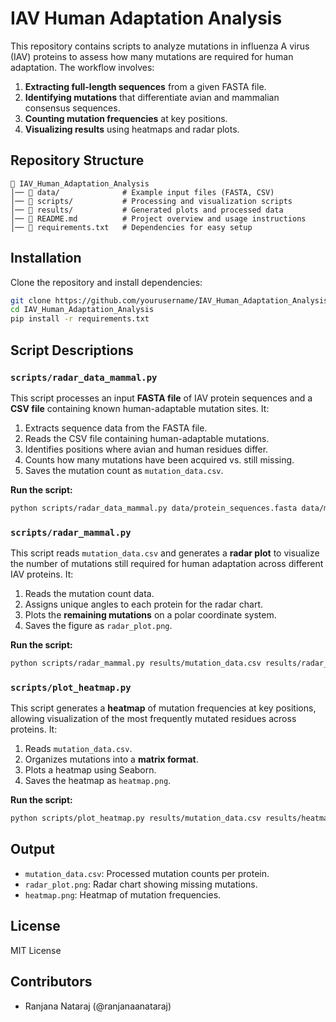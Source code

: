 # IAV Human Adaptation Analysis

This repository contains scripts to analyze mutations in influenza A virus (IAV) proteins to assess how many mutations are required for human adaptation. The workflow involves:

1. **Extracting full-length sequences** from a given FASTA file.
2. **Identifying mutations** that differentiate avian and mammalian consensus sequences.
3. **Counting mutation frequencies** at key positions.
4. **Visualizing results** using heatmaps and radar plots.

## Repository Structure
```
📂 IAV_Human_Adaptation_Analysis
│── 📂 data/              # Example input files (FASTA, CSV)
│── 📂 scripts/           # Processing and visualization scripts
│── 📂 results/           # Generated plots and processed data
│── 📜 README.md          # Project overview and usage instructions
│── 📜 requirements.txt   # Dependencies for easy setup
```

## Installation

Clone the repository and install dependencies:
```bash
git clone https://github.com/yourusername/IAV_Human_Adaptation_Analysis.git
cd IAV_Human_Adaptation_Analysis
pip install -r requirements.txt
```

## Script Descriptions

### `scripts/radar_data_mammal.py`
This script processes an input **FASTA file** of IAV protein sequences and a **CSV file** containing known human-adaptable mutation sites. It:
1. Extracts sequence data from the FASTA file.
2. Reads the CSV file containing human-adaptable mutations.
3. Identifies positions where avian and human residues differ.
4. Counts how many mutations have been acquired vs. still missing.
5. Saves the mutation count as `mutation_data.csv`.

**Run the script:**
```bash
python scripts/radar_data_mammal.py data/protein_sequences.fasta data/mutation_signatures.csv results/mutation_data.csv
```

### `scripts/radar_mammal.py`
This script reads `mutation_data.csv` and generates a **radar plot** to visualize the number of mutations still required for human adaptation across different IAV proteins. It:
1. Reads the mutation count data.
2. Assigns unique angles to each protein for the radar chart.
3. Plots the **remaining mutations** on a polar coordinate system.
4. Saves the figure as `radar_plot.png`.

**Run the script:**
```bash
python scripts/radar_mammal.py results/mutation_data.csv results/radar_plot.png
```

### `scripts/plot_heatmap.py`
This script generates a **heatmap** of mutation frequencies at key positions, allowing visualization of the most frequently mutated residues across proteins. It:
1. Reads `mutation_data.csv`.
2. Organizes mutations into a **matrix format**.
3. Plots a heatmap using Seaborn.
4. Saves the heatmap as `heatmap.png`.

**Run the script:**
```bash
python scripts/plot_heatmap.py results/mutation_data.csv results/heatmap.png
```

## Output
- `mutation_data.csv`: Processed mutation counts per protein.
- `radar_plot.png`: Radar chart showing missing mutations.
- `heatmap.png`: Heatmap of mutation frequencies.

## License
MIT License

## Contributors
- Ranjana Nataraj (@ranjanaanataraj)

